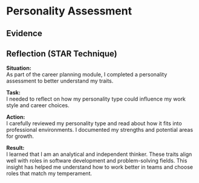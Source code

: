 # Personality Assessment

## Evidence

 

## Reflection (STAR Technique)

**Situation:**  
As part of the career planning module, I completed a personality assessment to better understand my traits.

**Task:**  
I needed to reflect on how my personality type could influence my work style and career choices.

**Action:**  
I carefully reviewed my personality type and read about how it fits into professional environments. I documented my strengths and potential areas for growth.

**Result:**  
I learned that I am an analytical and independent thinker. These traits align well with roles in software development and problem-solving fields. This insight has helped me understand how to work better in teams and choose roles that match my temperament.

